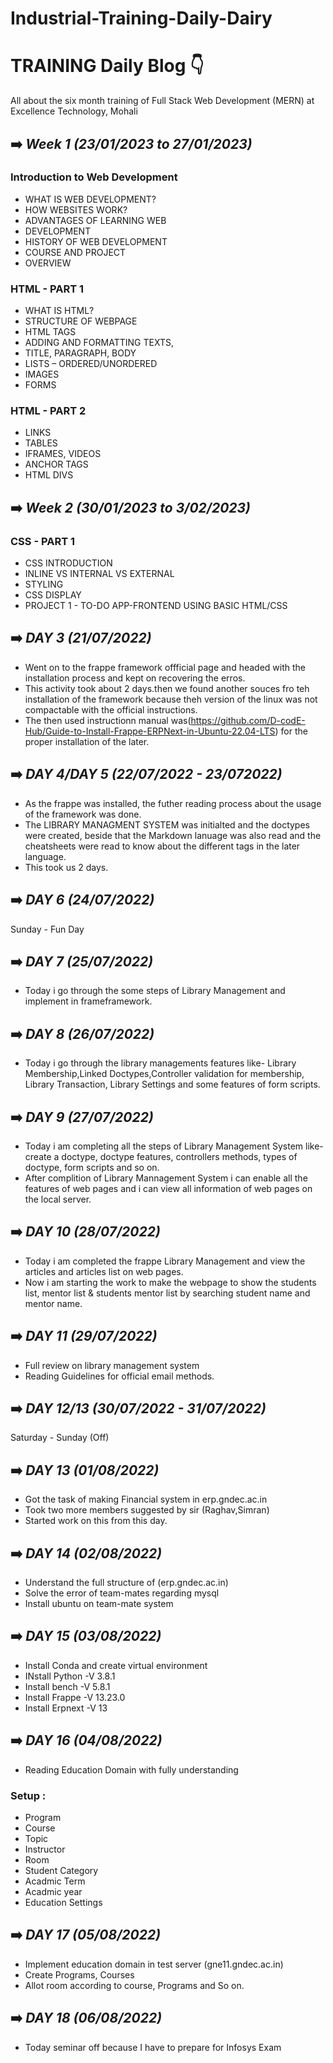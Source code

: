 # Industrial-Training-Daily-Dairy

# TRAINING Daily Blog :point_down:
All about the six month training of Full Stack Web Development (MERN) at Excellence Technology, Mohali

 ## :arrow_right: *Week 1 (23/01/2023 to 27/01/2023)*
### Introduction to Web Development


- WHAT IS WEB DEVELOPMENT?
- HOW WEBSITES WORK?
- ADVANTAGES OF LEARNING WEB
- DEVELOPMENT
- HISTORY OF WEB DEVELOPMENT
- COURSE AND PROJECT
- OVERVIEW



### HTML - PART 1

- WHAT IS HTML?
- STRUCTURE OF WEBPAGE
- HTML TAGS
- ADDING AND FORMATTING TEXTS,
- TITLE, PARAGRAPH, BODY
- LISTS – ORDERED/UNORDERED
- IMAGES
- FORMS


### HTML - PART 2


- LINKS
- TABLES
- IFRAMES, VIDEOS
- ANCHOR TAGS
- HTML DIVS




## :arrow_right: *Week 2 (30/01/2023 to 3/02/2023)*

### CSS - PART 1

- CSS INTRODUCTION
- INLINE VS INTERNAL VS EXTERNAL
- STYLING
- CSS DISPLAY
- PROJECT 1 - TO-DO APP-FRONTEND USING BASIC HTML/CSS


###


## :arrow_right: *DAY 3 (21/07/2022)*


- Went on to the frappe framework offficial page and headed with the  installation process and kept on recovering the erros. 
- This activity took about 2 days.then we found another souces fro teh installation of the framework because theh version of the linux was not compactable with the official instructions. 
- The then used instructionn manual was(https://github.com/D-codE-Hub/Guide-to-Install-Frappe-ERPNext-in-Ubuntu-22.04-LTS) for the proper installation of the later.


##  :arrow_right: *DAY 4/DAY 5 (22/07/2022 - 23/072022)*

- As the frappe was installed, the futher reading process about the usage of the framework was done. 
- The LIBRARY MANAGMENT SYSTEM was initialted and the doctypes were created, beside that the Markdown lanuage was also read and the cheatsheets were read to know about the different tags in the later language. 
- This took us 2 days.


##  :arrow_right: *DAY 6 (24/07/2022)*

Sunday - Fun Day


##  :arrow_right: *DAY 7 (25/07/2022)*


- Today i go through the some steps of Library Management and implement in frameframework.


##  :arrow_right: *DAY 8 (26/07/2022)*


- Today i go through the library managements features like- Library Membership,Linked Doctypes,Controller validation for membership, Library Transaction, Library Settings and some features of form scripts.  


##  :arrow_right: *DAY 9 (27/07/2022)*


- Today i am completing all the steps of Library Management System like- create a doctype, doctype features, controllers methods, types of doctype, form scripts and so on.
- After complition of Library Mannagement System i can enable all the features of web pages and i can view all information of web pages on the local server.


##  :arrow_right: *DAY 10 (28/07/2022)*


- Today i am completed the frappe Library Management and view the articles and articles list on web pages.
- Now i am starting the work to make the webpage to show the students list, mentor list & students mentor list by searching student name and mentor name. 


## :arrow_right: *DAY 11 (29/07/2022)*


- Full review on library management system
- Reading Guidelines for official email methods.


## :arrow_right: *DAY 12/13 (30/07/2022 - 31/07/2022)*


Saturday - Sunday (Off)



## :arrow_right: *DAY 13 (01/08/2022)*


- Got the task of making Financial system in erp.gndec.ac.in
- Took two more members suggested by sir (Raghav,Simran)
- Started work on this from this day.


## :arrow_right: *DAY 14 (02/08/2022)*


- Understand the full structure of (erp.gndec.ac.in)
- Solve the error of team-mates regarding mysql
- Install ubuntu on team-mate system


## :arrow_right: *DAY 15 (03/08/2022)*


- Install Conda and create virtual environment
- INstall Python  -V 3.8.1
- Install bench   -V 5.8.1
- Install Frappe  -V 13.23.0
- Install Erpnext -V 13


## :arrow_right: *DAY 16 (04/08/2022)*


- Reading Education Domain with fully understanding

### Setup :


- Program
- Course
- Topic
- Instructor
- Room
- Student Category
- Acadmic Term
- Acadmic year
- Education Settings


## :arrow_right: *DAY 17 (05/08/2022)*


- Implement education domain in test server (gne11.gndec.ac.in)
- Create Programs, Courses
- Allot room according to course, Programs and So on.


## :arrow_right: *DAY 18 (06/08/2022)*


- Today seminar off because I have to prepare for Infosys Exam
